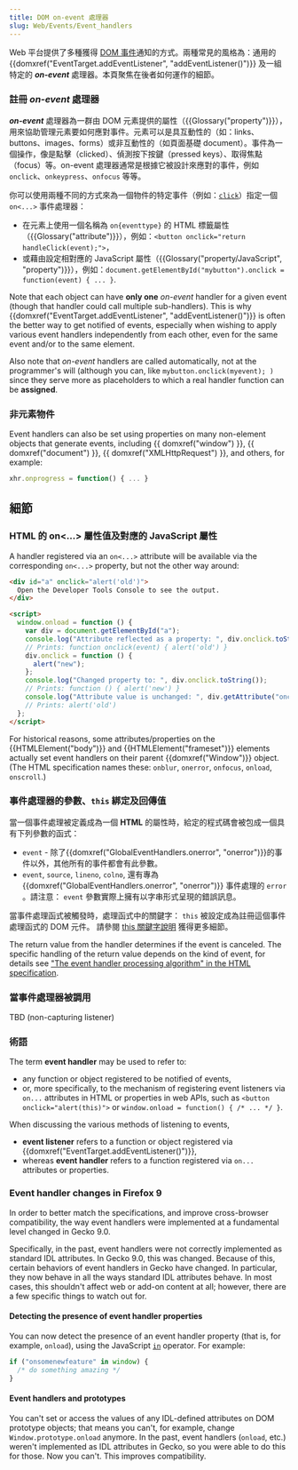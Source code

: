 ```yaml
---
title: DOM on-event 處理器
slug: Web/Events/Event_handlers
---
```


Web 平台提供了多種獲得 [DOM 事件](/zh-TW/docs/Web/Events)通知的方式。兩種常見的風格為：通用的 {{domxref("EventTarget.addEventListener", "addEventListener()")}} 及一組特定的 _**on-event**_ 處理器。本頁聚焦在後者如何運作的細節。

### 註冊 _on-event_ 處理器

_**on-event**_ 處理器為一群由 DOM 元素提供的屬性（{{Glossary("property")}}），用來協助管理元素要如何應對事件。元素可以是具互動性的（如：links、buttons、images、forms）或非互動性的（如頁面基礎 document）。事件為一個操作，像是點擊（clicked）、偵測按下按鍵（pressed keys）、取得焦點（focus）等。on-event 處理器通常是根據它被設計來應對的事件，例如 `onclick`、`onkeypress`、`onfocus` 等等。

你可以使用兩種不同的方式來為一個物件的特定事件（例如：[`click`](/zh-TW/docs/Web/API/Element/click_event)）指定一個 `on<...>` 事件處理器：

- 在元素上使用一個名稱為 `on{eventtype}` 的 HTML 標籤屬性（{{Glossary("attribute")}}），例如：`<button onclick="return handleClick(event);">`，
- 或藉由設定相對應的 JavaScript 屬性（{{Glossary("property/JavaScript", "property")}}），例如：`document.getElementById("mybutton").onclick = function(event) { ... }`.

Note that each object can have **only one** _on-event_ handler for a given event (though that handler could call multiple sub-handlers). This is why {{domxref("EventTarget.addEventListener", "addEventListener()")}} is often the better way to get notified of events, especially when wishing to apply various event handlers independently from each other, even for the same event and/or to the same element.

Also note that _on-event_ handlers are called automatically, not at the programmer's will (although you can, like `mybutton.onclick(myevent); )` since they serve more as placeholders to which a real handler function can be **assigned**.

### 非元素物件

Event handlers can also be set using properties on many non-element objects that generate events, including {{ domxref("window") }}, {{ domxref("document") }}, {{ domxref("XMLHttpRequest") }}, and others, for example:

```js
xhr.onprogress = function() { ... }
```

## 細節

### HTML 的 on\<...> 屬性值及對應的 JavaScript 屬性

A handler registered via an `on<...>` attribute will be available via the corresponding `on<...>` property, but not the other way around:

```html
<div id="a" onclick="alert('old')">
  Open the Developer Tools Console to see the output.
</div>

<script>
  window.onload = function () {
    var div = document.getElementById("a");
    console.log("Attribute reflected as a property: ", div.onclick.toString());
    // Prints: function onclick(event) { alert('old') }
    div.onclick = function () {
      alert("new");
    };
    console.log("Changed property to: ", div.onclick.toString());
    // Prints: function () { alert('new') }
    console.log("Attribute value is unchanged: ", div.getAttribute("onclick"));
    // Prints: alert('old')
  };
</script>
```

For historical reasons, some attributes/properties on the {{HTMLElement("body")}} and {{HTMLElement("frameset")}} elements actually set event handlers on their parent {{domxref("Window")}} object. (The HTML specification names these: `onblur`, `onerror`, `onfocus`, `onload`, `onscroll`.)

### 事件處理器的參數、`this` 綁定及回傳值

當一個事件處理被定義成為一個 **HTML** 的屬性時，給定的程式碼會被包成一個具有下列參數的函式：

- `event` - 除了{{domxref("GlobalEventHandlers.onerror", "onerror")}}的事件以外，其他所有的事件都會有此參數。
- `event`, `source`, `lineno`, `colno`, 還有專為 {{domxref("GlobalEventHandlers.onerror", "onerror")}} 事件處理的 `error` 。請注意： `event` 參數實際上擁有以字串形式呈現的錯誤訊息。

當事件處理函式被觸發時，處理函式中的關鍵字： `this` 被設定成為註冊這個事件處理函式的 DOM 元件。 請參閱 [this 關鍵字說明](/zh-TW/docs/Web/JavaScript/Reference/Operators/this#In_an_in%E2%80%93line_event_handler) 獲得更多細節。

The return value from the handler determines if the event is canceled. The specific handling of the return value depends on the kind of event, for details see ["The event handler processing algorithm" in the HTML specification](https://html.spec.whatwg.org/multipage/webappapis.html#the-event-handler-processing-algorithm).

### 當事件處理器被調用

TBD (non-capturing listener)

### 術語

The term **event handler** may be used to refer to:

- any function or object registered to be notified of events,
- or, more specifically, to the mechanism of registering event listeners via `on...` attributes in HTML or properties in web APIs, such as `<button onclick="alert(this)">` or `window.onload = function() { /* ... */ }`.

When discussing the various methods of listening to events,

- **event listener** refers to a function or object registered via {{domxref("EventTarget.addEventListener()")}},
- whereas **event handler** refers to a function registered via `on...` attributes or properties.

### Event handler changes in Firefox 9

In order to better match the specifications, and improve cross-browser compatibility, the way event handlers were implemented at a fundamental level changed in Gecko 9.0.

Specifically, in the past, event handlers were not correctly implemented as standard IDL attributes. In Gecko 9.0, this was changed. Because of this, certain behaviors of event handlers in Gecko have changed. In particular, they now behave in all the ways standard IDL attributes behave. In most cases, this shouldn't affect web or add-on content at all; however, there are a few specific things to watch out for.

#### Detecting the presence of event handler properties

You can now detect the presence of an event handler property (that is, for example, `onload`), using the JavaScript [`in`](/zh-TW/JavaScript/Reference/Operators/in) operator. For example:

```js
if ("onsomenewfeature" in window) {
  /* do something amazing */
}
```

#### Event handlers and prototypes

You can't set or access the values of any IDL-defined attributes on DOM prototype objects; that means you can't, for example, change `Window.prototype.onload` anymore. In the past, event handlers (`onload`, etc.) weren't implemented as IDL attributes in Gecko, so you were able to do this for those. Now you can't. This improves compatibility.
